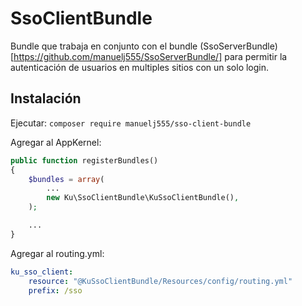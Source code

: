 # SsoClientBundle

Bundle que trabaja en conjunto con el bundle (SsoServerBundle)[https://github.com/manuelj555/SsoServerBundle/] para permitir la autenticación de usuarios en multiples sitios con un solo login.

## Instalación

Ejecutar: `composer require manuelj555/sso-client-bundle`

Agregar al AppKernel:

```php
public function registerBundles()
{
    $bundles = array(
        ...
        new Ku\SsoClientBundle\KuSsoClientBundle(),
    );

    ...
}
```

Agregar al routing.yml:

```yaml
ku_sso_client:
    resource: "@KuSsoClientBundle/Resources/config/routing.yml"
    prefix: /sso
```
